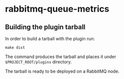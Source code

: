 # rabbitmq-queue-metrics

## Building the plugin tarball

In order to build a tarball with the plugin run:

`make dist`

The command produces the tarball and places it under `$PROJECT_ROOT/plugins` directory.

The tarball is ready to be deployed on a RabbitMQ node.
